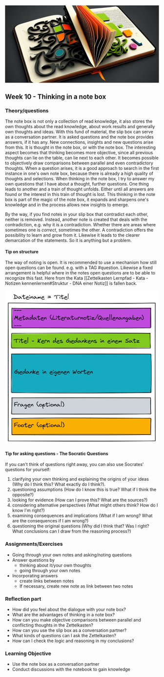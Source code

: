 ![Denken im Zettelkasten](images/Woche10.png)

## Week 10 - Thinking in a note box

### Theory/questions
The note box is not only a collection of read knowledge, it also stores the own thoughts about the read knowledge, about work results and generally own thoughts and ideas. With this fund of material, the slip box can serve as a conversation partner. It is asked questions and the note box provides answers, if it has any. New connections, insights and new questions arise from this. It is thought in the note box, or with the note box. The interesting aspect becomes that thinking becomes more objective, since all previous thoughts can lie on the table, can lie next to each other. It becomes possible to objectively draw comparisons between parallel and even contradictory thoughts.
When a question arises, it is a good approach to search in the first instance in one's own note box, because there is already a high quality of thoughts and selections. When thinking in the note box, I try to answer my own questions that I have about a thought, further questions. One thing leads to another and a train of thought unfolds. Either until all answers are found or the interest in this train of thought is lost.
This thinking in the note box is part of the magic of the note box, it expands and sharpens one's knowledge and in the process allows new insights to emerge.

By the way, if you find notes in your slip box that contradict each other, neither is removed. Instead, another note is created that deals with the contradiction, e.g. why it is a contradiction. Whether there are areas where sometimes one is _correct_, sometimes the other.
A contradiction offers the possibility to learn and grow from it. Likewise it leads to the clearer demarcation of the statements. So it is anything but a problem.

#### Tip on structure
The way of noting is open. It is recommended to use a mechanism how still open questions can be found. e.g. with a TAG \#question. Likewise a fixed arrangement is helpful where in the notes open questions are to be able to recognize this fast.
Here from the Kata [[Zettelkasten Lernpfad - Kata - Notizen kennenlernen#Struktur - DNA einer Notiz]] is fallen back.

![DNA of a note](images/node-dna.png)


#### Tip for asking questions - The Socratic Questions
If you can't think of questions right away, you can also use Socrates' questions for yourself:

1. clarifying your own thinking and explaining the origins of your ideas (Why do I think this? What exactly do I think?).
2. questioning assumptions (How do I know this is true? What if I think the opposite?)
3. looking for evidence (How can I prove this? What are the sources?)
4. considering alternative perspectives (What might others think? How do I know I'm right?)
5. examining consequences and implications (What if I am wrong? What are the consequences if I am wrong?)
6. questioning the original questions (Why did I think that? Was I right? What conclusions can I draw from the reasoning process?)

### Assignments/Exercises
- Going through your own notes and asking/noting questions
- Answer questions by
	- thinking about it/your own thoughts
	- going through your own notes
- Incorporating answers
	- create links between notes
	- If necessary, create new note as link between two notes


### Reflection part
- How did you feel about the dialogue with your note box?
- What are the advantages of thinking in a note box?
- How can you make objective comparisons between parallel and conflicting thoughts in the Zettelkasten?
- How can you use the slip box as a conversation partner?
- What kinds of questions can I ask the Zettelkasten?
- How can I check the logic and reasoning in my conclusions?

### Learning Objective
- Use the note box as a conversation partner
- Conduct discussions with the notebook to gain knowledge
